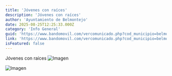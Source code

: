 ```yaml
---
title: 'Jóvenes con raíces'
description: 'Jóvenes con raíces'
author: 'Ayuntamiento de Belmontejo'
date: 2025-08-25T12:25:33.000Z
category: 'Info General'
guid: 'https://www.bandomovil.com/vercomunicado.php?cod_municipio=belmontejo&amp;id=1400921'
link: 'https://www.bandomovil.com/vercomunicado.php?cod_municipio=belmontejo&amp;id=1400921'
isFeatured: false
---
```


Jóvenes con raíces
![Imagen](https://www.bandomovil.com/userFiles/Y1/Y1TotImagendeWhatsApp2025-08-25alas14.23.15_33e12fa9.jpg)

![Imagen](https://www.bandomovil.com/userFiles/gq/gqcokImagendeWhatsApp2025-08-25alas14.23.01_67b28c5c.jpg)
